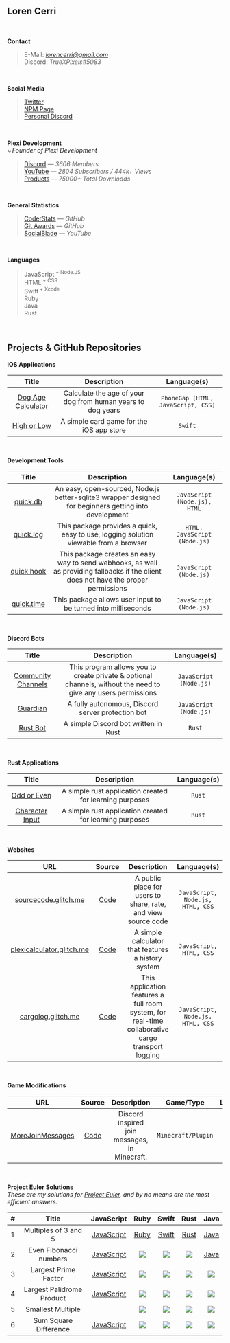 ## Loren Cerri

<br>

**Contact**
> E-Mail: *lorencerri@gmail.com* <br>
> Discord: *TrueXPixels#5083* <br>

<br>

**Social Media**
> [Twitter](https://twitter.com/truexpixels) <br>
> [NPM Page](https://www.npmjs.com/~truexpixels) <br>
> [Personal Discord](https://discord.gg/EZQs37J)

<br>

**Plexi Development** <br>
*⤷ Founder of Plexi Development*
> [Discord](https://discord.gg/plexidev) — *3606 Members* <br>
> [YouTube](https://youtube.com/c/TrueXPixels) — *2804 Subscribers / 444k+ Views* <br>
> [Products](https://npm-stat.com/charts.html?package=quick.db&package=quick.hook&package=quick.time&from=2016-10-17&to=2018-10-17) — *75000+ Total Downloads*

<br>

**General Statistics**
> [CoderStats](https://coderstats.net/github/#TrueXPixels) — *GitHub* <br>
> [Git Awards](http://git-awards.com/users/truexpixels) — *GitHub* <br>
> [SocialBlade](https://socialblade.com/youtube/user/truexpixels) — *YouTube*

<br>

**Languages** <br>
> JavaScript<sup> + Node.JS</sup> <br>
> HTML<sup> + CSS</sup> <br>
> Swift<sup> + Xcode</sup> <br>
> Ruby <br>
> Java <br>
> Rust <br>

<br>

## Projects & GitHub Repositories

**iOS Applications**

Title | Description | Language(s)
:---: | :---: | :---:
[Dog Age Calculator](https://itunes.apple.com/us/app/dog-age-calculator/id1432254594?mt=8) | Calculate the age of your dog from human years to dog years | `PhoneGap (HTML, JavaScript, CSS)`
[High or Low](https://github.com/TrueXPixels/High-or-Low) | A simple card game for the iOS app store | `Swift`

<br>

**Development Tools**

Title | Description | Language(s)
:---: | :---: | :---:
[quick.db](https://github.com/TrueXPixels/quick.db) | An easy, open-sourced, Node.js better-sqlite3 wrapper designed for beginners getting into development | `JavaScript (Node.js), HTML`
[quick.log](https://github.com/TrueXPixels/quick.log) | This package provides a quick, easy to use, logging solution viewable from a browser | `HTML, JavaScript (Node.js)`
[quick.hook](https://github.com/TrueXPixels/quick.hook) | This package creates an easy way to send webhooks, as well as providing fallbacks if the client does not have the proper permissions | `JavaScript (Node.js)`
[quick.time](https://www.npmjs.com/package/quick.time) | This package allows user input to be turned into milliseconds | `JavaScript (Node.js)`

<br>

**Discord Bots**

Title | Description | Language(s)
:---: | :---: | :---:
[Community Channels](https://github.com/TrueXPixels/Community-Channels) | This program allows you to create private & optional channels, without the need to give any users permissions | `JavaScript (Node.js)`
[Guardian](https://github.com/TrueXPixels/Guardian) | A fully autonomous, Discord server protection bot | `JavaScript (Node.js)`
[Rust Bot](https://github.com/TrueXPixels/Rust_Bot) | A simple Discord bot written in Rust | `Rust`

<br>

**Rust Applications**

Title | Description | Language(s)
:---: | :---: | :---:
[Odd or Even](https://github.com/TrueXPixels/odd_or_even) | A simple rust application created for learning purposes | `Rust`
[Character Input](https://github.com/TrueXPixels/character_input) | A simple rust application created for learning purposes | `Rust`

<br>

**Websites**

URL | Source | Description | Language(s)
:---: | :---: | :---: | :---:
[sourcecode.glitch.me](https://sourcecode.glitch.me/) | [Code](https://glitch.com/edit/#!/sourcecode) | A public place for users to share, rate, and view source code | `JavaScript, Node.js, HTML, CSS`
[plexicalculator.glitch.me](https://plexicalculator.glitch.me/) | [Code](https://glitch.com/edit/#!/plexicalculator) | A simple calculator that features a history system | `JavaScript, HTML, CSS`
[cargolog.glitch.me](https://cargolog.glitch.me/) | [Code](https://glitch.com/edit/#!/cargolog) | This application features a full room system, for real-time collaborative cargo transport logging | `JavaScript, Node.js, HTML, CSS`

<br>

**Game Modifications**

URL | Source | Description | Game/Type | Language(s)
:---: | :---: | :---: | :---: | :---:
[MoreJoinMessages](https://www.spigotmc.org/resources/morejoinmessages.61654) | [Code](https://github.com/TrueXPixels/MoreJoinMessages) | Discord inspired join messages, in Minecraft. | `Minecraft/Plugin` | `Java`

<br>

**Project Euler Solutions** <br>
*These are my solutions for [Project Euler](https://projecteuler.net/), and by no means are the most efficient answers.*
  
\# | Title | JavaScript | Ruby | Swift | Rust | Java
:---: | :---: | :---: | :---: | :---: | :---: | :---:
1 | Multiples of 3 and 5 | [JavaScript](https://repl.it/@lorencerri/project-euler-1) | [Ruby](https://repl.it/@lorencerri/project-euler-1ruby) | [Swift](https://repl.it/@lorencerri/project-euler-1swift) | [Rust](https://repl.it/@lorencerri/project-euler-1rust) | [Java](https://repl.it/@lorencerri/project-euler-1java)
2 | Even Fibonacci numbers | [JavaScript](https://repl.it/@lorencerri/project-euler-2) | ![](https://cdn0.iconfinder.com/data/icons/octicons/1024/x-24.png) | ![](https://cdn0.iconfinder.com/data/icons/octicons/1024/x-24.png) | ![](https://cdn0.iconfinder.com/data/icons/octicons/1024/x-24.png) | [Java](https://repl.it/@lorencerri/project-euler-2Java?language=java)
3 | Largest Prime Factor | [JavaScript](https://repl.it/@lorencerri/project-euler-3?language=javascript) | ![](https://cdn0.iconfinder.com/data/icons/octicons/1024/x-24.png) | ![](https://cdn0.iconfinder.com/data/icons/octicons/1024/x-24.png) | ![](https://cdn0.iconfinder.com/data/icons/octicons/1024/x-24.png) | ![](https://cdn0.iconfinder.com/data/icons/octicons/1024/x-24.png) |
4 | Largest Palidrome Product | [JavaScript](https://repl.it/@lorencerri/project-euler-4?language=javascript) | ![](https://cdn0.iconfinder.com/data/icons/octicons/1024/x-24.png) | ![](https://cdn0.iconfinder.com/data/icons/octicons/1024/x-24.png) | ![](https://cdn0.iconfinder.com/data/icons/octicons/1024/x-24.png) | ![](https://cdn0.iconfinder.com/data/icons/octicons/1024/x-24.png) |
5 | Smallest Multiple | | ![](https://cdn0.iconfinder.com/data/icons/octicons/1024/x-24.png) | ![](https://cdn0.iconfinder.com/data/icons/octicons/1024/x-24.png) | ![](https://cdn0.iconfinder.com/data/icons/octicons/1024/x-24.png) | ![](https://cdn0.iconfinder.com/data/icons/octicons/1024/x-24.png) | ![](https://cdn0.iconfinder.com/data/icons/octicons/1024/x-24.png) |
6 | Sum Square Difference | [JavaScript](https://repl.it/@lorencerri/project-euler-6?language=javascript) | ![](https://cdn0.iconfinder.com/data/icons/octicons/1024/x-24.png) | ![](https://cdn0.iconfinder.com/data/icons/octicons/1024/x-24.png) | ![](https://cdn0.iconfinder.com/data/icons/octicons/1024/x-24.png) | ![](https://cdn0.iconfinder.com/data/icons/octicons/1024/x-24.png) |
